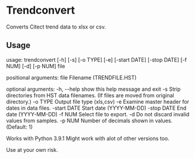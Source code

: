 # Trendconvert
Converts Citect trend data to xlsx or csv.

## Usage

usage: trendconvert [-h] [-s] [-o TYPE] [-e] [-start DATE] [-stop DATE] [-f NUM] [-d] [-p NUM] file

positional arguments:
  file         Filename (TRENDFILE.HST)

optional arguments:
  -h, --help   show this help message and exit
  -s           Strip directories from HST data filenames. (If files are moved from original directory.)
  -o TYPE      Output file type (xls,csv)
  -e           Examine master header for dates in data files.
  -start DATE  Start date (YYYY-MM-DD)
  -stop DATE   End date (YYYY-MM-DD)
  -f NUM       Select file to export.
  -d           Do not discard invalid values from samples.
  -p NUM       Number of decimals shown in values. (Default: 1)


Works with Python 3.9.1
Might work with alot of other versions too.

Use at your own risk.
